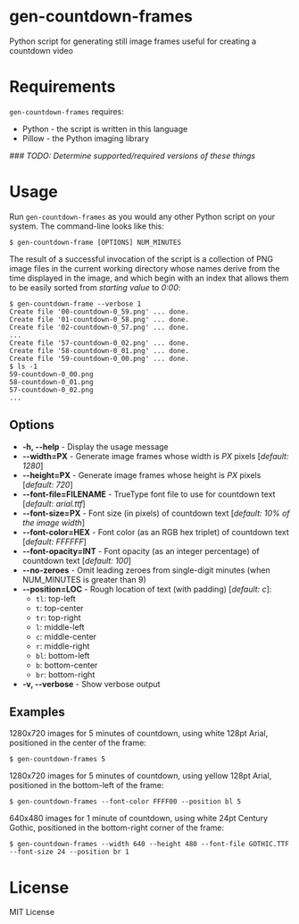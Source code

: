 # gen-countdown-frames
Python script for generating still image frames useful for creating a countdown video

# Requirements
`gen-countdown-frames` requires:

* Python - the script is written in this language
* Pillow - the Python imaging library

_### TODO: Determine supported/required versions of these things_

# Usage
Run `gen-countdown-frames` as you would any other Python script on your system.  The command-line looks like this:

`$ gen-countdown-frame [OPTIONS] NUM_MINUTES`

The result of a successful invocation of the script is a collection of PNG image files in the current working directory whose names derive from the time displayed in the image, and which begin with an index that allows them to be easily sorted from _starting value_ to _0:00_:

    $ gen-countdown-frame --verbose 1
    Create file '00-countdown-0_59.png' ... done.
    Create file '01-countdown-0_58.png' ... done.
    Create file '02-countdown-0_57.png' ... done.
    ...
    Create file '57-countdown-0_02.png' ... done.
    Create file '58-countdown-0_01.png' ... done.
    Create file '59-countdown-0_00.png' ... done.
    $ ls -1
    59-countdown-0_00.png
    58-countdown-0_01.png
    57-countdown-0_02.png
    ...

## Options
* **-h, --help** - Display the usage message
* **--width=PX** - Generate image frames whose width is _PX_ pixels [_default: 1280_]
* **--height=PX** - Generate image frames whose height is _PX_ pixels [_default: 720_]
* **--font-file=FILENAME** - TrueType font file to use for countdown text [_default: arial.ttf_]
* **--font-size=PX** - Font size (in pixels) of countdown text [_default: 10% of the image width_]
* **--font-color=HEX** - Font color (as an RGB hex triplet) of countdown text [_default: FFFFFF_]
* **--font-opacity=INT** - Font opacity (as an integer percentage) of countdown text [_default: 100_]
* **--no-zeroes** - Omit leading zeroes from single-digit minutes (when NUM_MINUTES is greater than 9)
* **--position=LOC** - Rough location of text (with padding) [_default: c_]:
    * `tl`: top-left
    * `t`: top-center
    * `tr`: top-right
    * `l`: middle-left
    * `c`: middle-center
    * `r`: middle-right
    * `bl`: bottom-left
    * `b`: bottom-center
    * `br`: bottom-right
* **-v, --verbose** - Show verbose output

## Examples
1280x720 images for 5 minutes of countdown, using white 128pt Arial, positioned in the center of the frame:

`$ gen-countdown-frames 5`

1280x720 images for 5 minutes of countdown, using yellow 128pt Arial, positioned in the bottom-left of the frame:

`$ gen-countdown-frames --font-color FFFF00 --position bl 5`

640x480 images for 1 minute of countdown, using white 24pt Century Gothic, positioned in the bottom-right corner of the frame:

`$ gen-countdown-frames --width 640 --height 480 --font-file GOTHIC.TTF --font-size 24 --position br 1`

# License
MIT License
